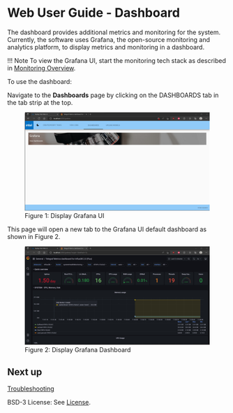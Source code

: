 # Web User Guide - Dashboard
The dashboard provides additional metrics and monitoring for the system.
Currently, the software uses Grafana, the open-source monitoring and analytics platform,
to display metrics and monitoring in a dashboard.

!!! Note
    To view the Grafana UI, start the monitoring tech stack as described in [Monitoring Overview](../monitoring/overview.md#to-run).

To use the dashboard: 

Navigate to the **Dashboards** page by clicking on the DASHBOARDS tab in the tab strip at the top.


<figure class="figure-image">
<img src="..\images\DisplayGrafanaUI.jpg" alt="Figure 1: Display Grafana UI ">
<figcaption>Figure 1: Display Grafana UI</figcaption>
</figure>

This page will open a new tab to the Grafana UI default dashboard as shown in Figure 2.

    
<figure class="figure-image">
<img src="..\images\DisplayGrafanaDashboard.jpg" alt="Figure 2: Display Grafana Dashboard">
<figcaption>Figure 2: Display Grafana Dashboard</figcaption>
</figure>
 
## Next up

[Troubleshooting](./troubleshooting.md)

BSD-3 License: See [License](../LICENSE.md).
